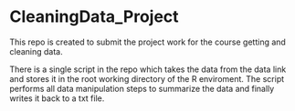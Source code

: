 # CleaningData_Project
This repo is created to submit the project work for the course getting and cleaning data.


There is a single script in the repo which takes the data from the data link and stores it in the root working directory of the R enviroment. The script performs all data manipulation steps  to summarize the data and finally writes it back to a txt file.
